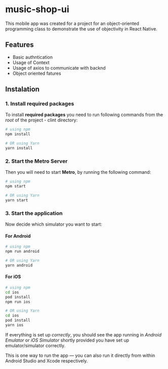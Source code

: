 # music-shop-ui
This mobile app was created for a project for an object-oriented programming class to demonstrate the use of objectivity in React Native.

## Features
- Basic authntication
- Usage of Context
- Usage of axios to communicate with backnd
- Object oriented fatures

## Instalation

### 1. Install required packages
To install **required packages** you need to run following commands from the _root_ of the project - clint directory:

```bash
# using npm
npm install

# OR using Yarn
yarn install
```

### 2. Start the Metro Server

Then you will need to start **Metro**, by running the following command:

```bash
# using npm
npm start

# OR using Yarn
yarn start
```

### 3. Start the application

Now decide which simulator you want to start:

#### For Android

```bash
# using npm
npm run android

# OR using Yarn
yarn android
```

#### For iOS

```bash
# using npm
cd ios
pod install
npm run ios

# OR using Yarn
cd ios
pod install
yarn ios
```

If everything is set up _correctly_, you should see the app running in _Android Emulator_ or _iOS Simulator_ shortly provided you have set up emulator/simulator correctly.

This is one way to run the app — you can also run it directly from within Android Studio and Xcode respectively.
